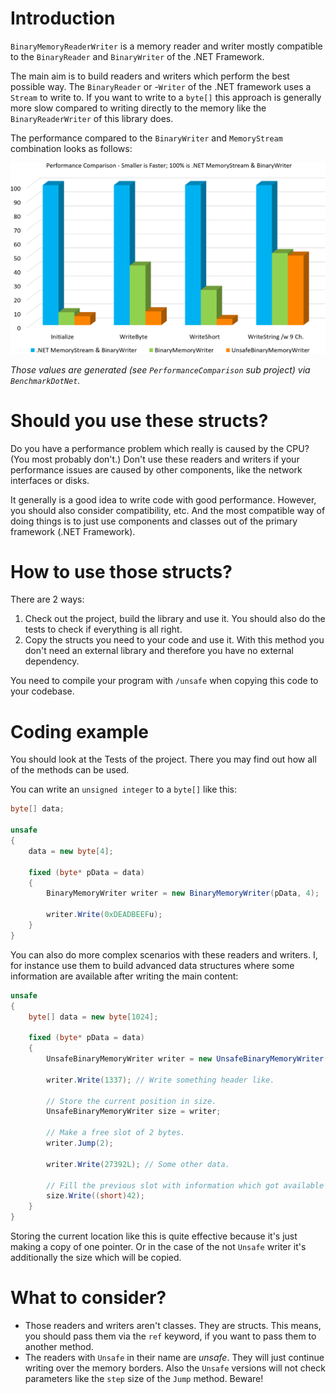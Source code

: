 # Introduction

`BinaryMemoryReaderWriter` is a memory reader and writer mostly compatible to the `BinaryReader` and `BinaryWriter` of the .NET Framework.

The main aim is to build readers and writers which perform the best possible way. The `BinaryReader` or -`Writer` of the .NET framework uses a `Stream` to write to. If you want to write to a `byte[]` this approach is generally more slow compared to writing directly to the memory like the `BinaryReaderWriter` of this library does.

The performance compared to the `BinaryWriter` and `MemoryStream` combination looks as follows:

![Graphical Overview Writer Performance](./performance.png)

*Those values are generated (see `PerformanceComparison` sub project) via `BenchmarkDotNet`.*

# Should you use these structs?

Do you have a performance problem which really is caused by the CPU? (You most probably don't.) Don't use these readers and writers if your performance issues are caused by other components, like the network interfaces or disks.

It generally is a good idea to write code with good performance. However, you should also consider compatibility, etc. And the most compatible way of doing things is to just use components and classes out of the primary framework (.NET Framework).

# How to use those structs?

There are 2 ways:

1. Check out the project, build the library and use it. You should also do the tests to check if everything is all right.
2. Copy the structs you need to your code and use it. With this method you don't need an external library and therefore you have no external dependency.

You need to compile your program with `/unsafe` when copying this code to your codebase.

# Coding example

You should look at the Tests of the project. There you may find out how all of the methods can be used.

You can write an `unsigned integer` to a `byte[]` like this:

```csharp
byte[] data;

unsafe
{
    data = new byte[4];

    fixed (byte* pData = data)
    {
        BinaryMemoryWriter writer = new BinaryMemoryWriter(pData, 4);

        writer.Write(0xDEADBEEFu);
    }
}
```

You can also do more complex scenarios with these readers and writers. I, for instance use them to build advanced data structures where some information are available after writing the main content:

```csharp
unsafe
{
    byte[] data = new byte[1024];

    fixed (byte* pData = data)
    {
        UnsafeBinaryMemoryWriter writer = new UnsafeBinaryMemoryWriter(pData);

        writer.Write(1337); // Write something header like.

        // Store the current position in size.
        UnsafeBinaryMemoryWriter size = writer;

        // Make a free slot of 2 bytes.
        writer.Jump(2);

        writer.Write(27392L); // Some other data.

        // Fill the previous slot with information which got available right now.
        size.Write((short)42);
    }
}
```

Storing the current location like this is quite effective because it's just making a copy of one pointer. Or in the case of the not `Unsafe` writer it's additionally the size which will be copied.

# What to consider?

* Those readers and writers aren't classes. They are structs. This means, you should pass them via the `ref` keyword, if you want to pass them to another method.
* The readers with `Unsafe` in their name are *unsafe*. They will just continue writing over the memory borders. Also the `Unsafe` versions will not check parameters like the `step` size of the `Jump` method. Beware!